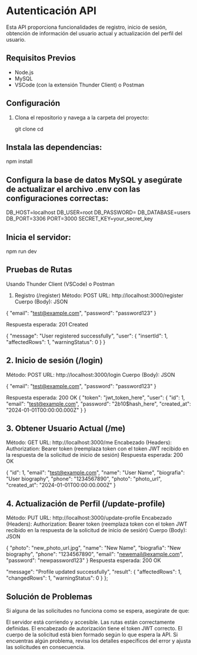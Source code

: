 # Autenticación API

Esta API proporciona funcionalidades de registro, inicio de sesión, obtención de información del usuario actual y actualización del perfil del usuario.

## Requisitos Previos

- Node.js
- MySQL
- VSCode (con la extensión Thunder Client) o Postman

## Configuración

1. Clona el repositorio y navega a la carpeta del proyecto:

   git clone <repositorio>
   cd <proyecto>

## Instala las dependencias: 
npm install

## Configura la base de datos MySQL y asegúrate de actualizar el archivo .env con las configuraciones correctas:

DB_HOST=localhost
DB_USER=root
DB_PASSWORD=
DB_DATABASE=users
DB_PORT=3306
PORT=3000
SECRET_KEY=your_secret_key
## Inicia el servidor:

npm run dev

## Pruebas de Rutas
Usando Thunder Client (VSCode) o Postman
1. Registro (/register)
Método: POST 
URL: http://localhost:3000/register
Cuerpo (Body): JSON

{
  "email": "test@example.com",
  "password": "password123"
}

Respuesta esperada: 201 Created

{
  "message": "User registered successfully",
  "user": {
    "insertId": 1,
    "affectedRows": 1,
    "warningStatus": 0
  }
}
## 2. Inicio de sesión (/login)
Método: POST
URL: http://localhost:3000/login
Cuerpo (Body): JSON

{
  "email": "test@example.com",
  "password": "password123"
}

Respuesta esperada: 200 OK
{
  "token": "jwt_token_here",
  "user": {
    "id": 1,
    "email": "test@example.com",
    "password": "$2b$10$hash_here",
    "created_at": "2024-01-01T00:00:00.000Z"
  }
}
## 3. Obtener Usuario Actual (/me)
Método: GET
URL: http://localhost:3000/me
Encabezado (Headers):
Authorization: Bearer token (reemplaza token con el token JWT recibido en la respuesta de la solicitud de inicio de sesión)
Respuesta esperada: 200 OK

{
  "id": 1,
  "email": "test@example.com",
  "name": "User Name",
  "biografia": "User biography",
  "phone": "1234567890",
  "photo": "photo_url",
  "created_at": "2024-01-01T00:00:00.000Z"
}

## 4. Actualización de Perfil (/update-profile)
Método: PUT
URL: http://localhost:3000/update-profile
Encabezado (Headers):
Authorization: Bearer token (reemplaza token con el token JWT recibido en la respuesta de la solicitud de inicio de sesión)
Cuerpo (Body): JSON

{
  "photo": "new_photo_url.jpg",
  "name": "New Name",
  "biografia": "New biography",
  "phone": "1234567890",
  "email": "newemail@example.com",
  "password": "newpassword123"
}
Respuesta esperada: 200 OK

  "message": "Profile updated successfully",
  "result": {
    "affectedRows": 1,
    "changedRows": 1,
    "warningStatus": 0
  }
};
## Solución de Problemas
Si alguna de las solicitudes no funciona como se espera, asegúrate de que:

El servidor está corriendo y accesible.
Las rutas están correctamente definidas.
El encabezado de autorización tiene el token JWT correcto.
El cuerpo de la solicitud está bien formado según lo que espera la API.
Si encuentras algún problema, revisa los detalles específicos del error y ajusta las solicitudes en consecuencia.